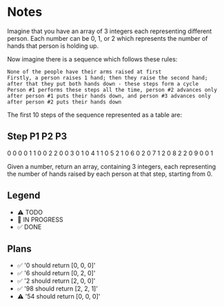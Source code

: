 # Notes

Imagine that you have an array of 3 integers each representing different person. Each number can be 0, 1, or 2 which represents the number of hands that person is holding up.

Now imagine there is a sequence which follows these rules:

    None of the people have their arms raised at first
    Firstly, a person raises 1 hand; then they raise the second hand; after that they put both hands down - these steps form a cycle
    Person #1 performs these steps all the time, person #2 advances only after person #1 puts their hands down, and person #3 advances only after person #2 puts their hands down

The first 10 steps of the sequence represented as a table are:

Step   P1   P2   P3
--------------------
 0     0    0    0
 1     1    0    0
 2     2    0    0
 3     0    1    0
 4     1    1    0
 5     2    1    0
 6     0    2    0
 7     1    2    0
 8     2    2    0
 9     0    0    1

Given a number, return an array, containing 3 integers, each representing the number of hands raised by each person at that step, starting from 0.

## Legend
- ⚠ TODO
- 🚧 IN PROGRESS
- ✅ DONE

## Plans

- ✅ '0 should return [0, 0, 0]'
- ✅  '6 should return [0, 2, 0]'
- ✅  '2 should return [2, 0, 0]'
- ✅  '98 should return [2, 2, 1]'
- ⚠  '54 should return [0, 0, 0]'



